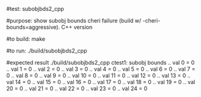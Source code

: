 #test:  subobjbds2_cpp  

#purpose:  show subobj bounds cheri failure (build w/ -cheri-bounds=aggressive).  C++ version


#to build:
make 

#to run:
./build/subobjbds2_cpp

#expected result
./build/subobjbds2_cpp 
ctest1:  subobj bounds
  ..  val 0 = 0 
  ..  val 1 = 0 
  ..  val 2 = 0 
  ..  val 3 = 0 
  ..  val 4 = 0 
  ..  val 5 = 0 
  ..  val 6 = 0 
  ..  val 7 = 0 
  ..  val 8 = 0 
  ..  val 9 = 0 
  ..  val 10 = 0 
  ..  val 11 = 0 
  ..  val 12 = 0 
  ..  val 13 = 0 
  ..  val 14 = 0 
  ..  val 15 = 0 
  ..  val 16 = 0 
  ..  val 17 = 0 
  ..  val 18 = 0 
  ..  val 19 = 0 
  ..  val 20 = 0 
  ..  val 21 = 0 
  ..  val 22 = 0 
  ..  val 23 = 0 
  ..  val 24 = 0 





